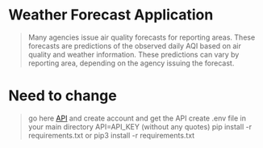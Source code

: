 # Weather Forecast Application
> Many agencies issue air quality forecasts for reporting areas. These forecasts are predictions of the observed daily AQI based on air quality and weather information. These predictions can vary by reporting area, depending on the agency issuing the forecast. 

# Need to change
>  go here <a href="https://docs.airnowapi.org/">API</a> and create account and get the API
> create .env file in your main directory
> API=API_KEY (without any quotes)
> pip install -r requirements.txt or pip3 install -r requirements.txt